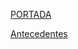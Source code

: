  [PORTADA](readme.md)
 
[Antecedentes](https://github.com/PFLC/g424markdown-mesa-5-los-jakepaulers/blob/master/antecedentes.md)
